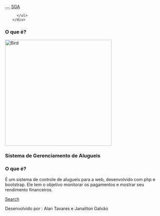 
<body>

<!-- Navbar -->
<nav class="navbar navbar-default">
  <div class="container">
    <div class="navbar-header">
      <button type="button" class="navbar-toggle" data-toggle="collapse" data-target="#myNavbar">
        <span class="icon-bar"></span>
        <span class="icon-bar"></span>
        <span class="icon-bar"></span>                        
      </button>
      <a class="navbar-brand" href="#">SGA</a>
    </div>
    <div class="collapse navbar-collapse" id="myNavbar">
      <ul class="nav navbar-nav navbar-right">
       
      </ul>
    </div>
  </div>
</nav>

<!-- First Container -->
<div class="container-fluid bg-1 text-center">
  <h3 class="margin">O que é?</h3>
  <img src="https://previews.123rf.com/images/glopphy/glopphy1501/glopphy150100102/35965185-House-and-leaf-Real-Estate-vector-image-concept-of-closing--Stock-Photo.jpg" class="img-responsive img-circle margin" style="display:inline" alt="Bird" width="350" height="350">
  <h3>Sistema de Gerenciamento de Alugueis</h3>
</div>

<!-- Second Container -->
<div class="container-fluid bg-2 text-center">
  <h3 class="margin">O que é?</h3>
  <p> É um sistema de controle de alugueis para a web, desenvolvido com php e bootstrap. Ele tem o objetivo monitorar os pagamentos e mostrar seu rendimento financeiros.</p>
  <a href="#" class="btn btn-default btn-lg">
    <span class="glyphicon glyphicon-search"></span> Search
  </a>
</div>



<!-- Footer -->
<footer class="container-fluid bg-4 text-center">
  <p>Desenvolvido por : Alan Tavares e Janailton Galvão</p> 
</footer>

</body>
